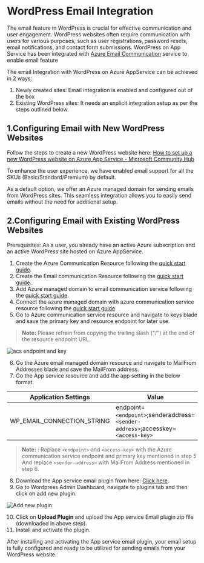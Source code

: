 # WordPress Email Integration
The email feature in WordPress is crucial for effective communication and user engagement. WordPress websites often require communication with users for various purposes, such as user registrations, password resets, email notifications, and contact form submissions. WordPress on App Service has been integrated with [Azure Email Communication](https://learn.microsoft.com/en-us/azure/communication-services/concepts/email/email-overview) service to enable email feature

The email Integration with WordPress on Azure AppService can be achieved in 2 ways:
1.	Newly created sites:  Email integration is enabled and configured out of the box
2.	Existing WordPress sites:  It needs an explicit integration setup as per the steps outlined below.  

## 1.Configuring Email with New WordPress Websites
Follow the steps to create a new WordPress website here: [How to set up a new WordPress website on Azure App Service - Microsoft Community Hub](https://techcommunity.microsoft.com/t5/apps-on-azure-blog/how-to-set-up-a-new-wordpress-website-on-azure-app-service/ba-p/3729150)

To enhance the user experience, we have enabled email support for all the SKUs (Basic/Standard/Premium) by default.

As a default option, we offer an Azure managed domain for sending emails from WordPress sites. This seamless integration allows you to easily send emails without the need for additional setup.

## 2.Configuring Email with Existing WordPress Websites

Prerequisites: As a user, you already have an active Azure subscription and an active WordPress site hosted on Azure AppService. 
1.	Create the Azure Communication Resource following the [quick start guide](https://learn.microsoft.com/en-us/azure/communication-services/quickstarts/create-communication-resource?tabs=windows&pivots=platform-azp). 
2.	Create the Email communication Resource following the [quick start guide](https://learn.microsoft.com/en-us/azure/communication-services/quickstarts/email/create-email-communication-resource). 
3.	Add Azure managed domain to email communication service following the [quick start guide](https://learn.microsoft.com/en-us/azure/communication-services/quickstarts/email/add-azure-managed-domains). 
4.	Connect the azure managed domain with azure communication service resource following the [quick start guide](https://learn.microsoft.com/en-us/azure/communication-services/quickstarts/email/connect-email-communication-resource?pivots=azure-portal). 
5.	Go to Azure communication service resource and navigate to keys blade and save the primary key and resource endpoint for later use. 
>**Note:** Please refrain from copying the trailing slash ("/") at the end of the resource endpoint URL. 

![acs endpoint and key](./media/acs_endpoint_and_access_key.png)

6.	Go the Azure email managed domain resource and navigate to MailFrom Addresses blade and save the MailFrom address. 
7.	Go the App service resource and add the app setting in the below format 

|Application Settings | Value |
|---------------------|-------|
|WP_EMAIL_CONNECTION_STRING | endpoint=`<endpoint>`;senderaddress=`<sender-address>`;accesskey=`<access-key>`                         |

         
>**Note:** : Replace `<endpoint>` and `<access-key>` with the Azure communication service endpoint and primary key mentioned in step 5 And replace `<sender-address>` with MailFrom Address mentioned in step 6.

8.	Download the App service email plugin from here: [Click here](https://download-directory.github.io/?url=https%3A%2F%2Fgithub.com%2FAzure%2FWordpress-on-Linux-App-Service-plugins%2Ftree%2Fmain%2Fapp_service_email).
9.	Go to Wordpress Admin Dashboard, navigate to plugins tab and then click on add new plugin.

![Add new plugin](./media/add_new_plugin.png)

10.	Click on **Upload Plugin** and upload the App service Email plugin zip file (downloaded in above step).
11.	Install and activate the plugin.

After installing and activating the App service email plugin, your email setup is fully configured and ready to be utilized for sending emails from your WordPress website.